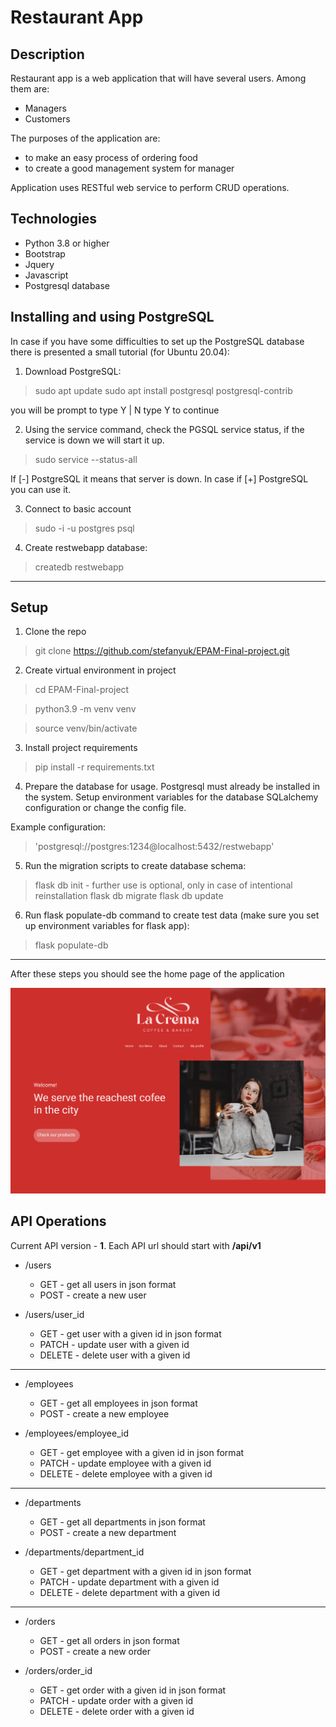 # Restaurant App

## Description

Restaurant app is a web application that will have several users. Among them are:
- Managers
- Customers

The purposes of the application are: 
- to make an easy process of ordering food
- to create a good management system for manager

Application uses RESTful web service to perform CRUD operations.

## Technologies

- Python 3.8 or higher
- Bootstrap
- Jquery
- Javascript
- Postgresql database


## Installing and using PostgreSQL

In case if you have some difficulties to set up the PostgreSQL database there is presented a small tutorial (for Ubuntu 20.04):

1. Download PostgreSQL:
> sudo apt update
> sudo apt install postgresql postgresql-contrib

you will be prompt to type Y | N type Y to continue

2. Using the service command, check the PGSQL service status, if the service is down we will start it up.

> sudo service --status-all

If [-] PostgreSQL it means that server is down. In case if [+] PostgreSQL you can use it.

3. Connect to basic account
> sudo -i -u postgres psql

4. Create restwebapp database:
> createdb restwebapp

***
## Setup

1. Clone the repo
> git clone https://github.com/stefanyuk/EPAM-Final-project.git

2. Create virtual environment in project
> cd EPAM-Final-project

> python3.9 -m venv venv

> source venv/bin/activate

3. Install project requirements
> pip install -r requirements.txt

4. Prepare the database for usage. Postgresql must already be installed in the system. 
Setup environment variables for the database SQLalchemy configuration or change the config file.

Example configuration: 
> 'postgresql://postgres:1234@localhost:5432/restwebapp'

5. Run the migration scripts to create database schema:
> flask db init - further use is optional, only in case of intentional reinstallation
> flask db migrate
> flask db update

6. Run flask populate-db command to create test data (make sure you set up environment variables for flask app):
> flask populate-db
---

After these steps you should see the home page of the application

![alt text](https://github.com/stefanyuk/EPAM-Final-project/blob/main/documentation/mockups/welcome.png "Logo Title Text 1")


## API Operations

Current API version - __1__. Each API url should start with __/api/v1__


* /users
  * GET - get all users in json format
  * POST - create a new user

* /users/user_id
  * GET - get user with a given id in json format
  * PATCH - update user with a given id
  * DELETE - delete user with a given id
---
* /employees
  * GET - get all employees in json format
  * POST - create a new employee

* /employees/employee_id
  * GET - get employee with a given id in json format
  * PATCH - update employee with a given id
  * DELETE - delete employee with a given id
---
* /departments
  * GET - get all departments in json format
  * POST - create a new department

* /departments/department_id
  * GET - get department with a given id in json format
  * PATCH - update department with a given id
  * DELETE - delete department with a given id
---
* /orders
  * GET - get all orders in json format
  * POST - create a new order

* /orders/order_id
  * GET - get order with a given id in json format
  * PATCH - update order with a given id
  * DELETE - delete order with a given id

